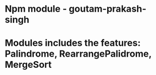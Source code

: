 # Npm module - goutam-prakash-singh
# Modules includes the features: Palindrome, RearrangePalidrome, MergeSort
